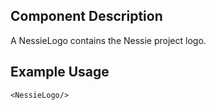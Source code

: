 Component Description
---------------------

A NessieLogo contains the Nessie project logo.

Example Usage
-------------

    <NessieLogo/>
